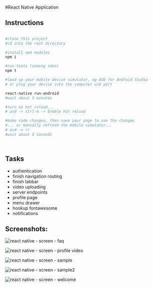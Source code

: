 #React Native Application

## Instructions

```bash

#clone this project
#cd into the root directory

#install npm modules
npm i

#run tests (coming soon)
npm t

#load up your mobile device simulator, eg AVD for Android Studio
# or plug your device into the computer usb port

react-native run-android
#wait about 5 minutes

#turn on hot reload...
# avd -> ctrl-m -> Enable hot reload

#make code changes, then save your page to see the changes
#... or manually refresh the mobile simulator...
# avd -> rr
#wait about 5 seconds




```


## Tasks
- authentication
- finish navigation routing
- finish tabbar
- video uploading
- server endpoints
- profile page
- menu drawer
- hookup fontawesome
- notifications






## Screenshots:


![react native - screen - faq](https://s32.postimg.org/rlkt4ftzp/zeemee_faq3.jpg)

![react native - screen - profile video](https://s32.postimg.org/48mrlxdw5/zeemee_profilevideo.jpg)

![react native - screen - sample](https://s32.postimg.org/9lg7dsr6d/zeemee_sample.jpg)

![react native - screen - sample2](https://s32.postimg.org/3lsga56dx/zeemee_sample2.jpg)

![react native - screen -  welcome](https://s32.postimg.org/k45ndlkat/zeemee_welcome.jpg)








